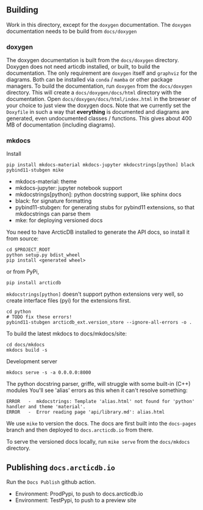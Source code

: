 ## Building

Work in this directory, except for the `doxygen` documentation.
The `doxygen` documentation needs to be build from `docs/doxygen`

### doxygen

The doxygen documentation is built from the `docs/doxygen` directory.
Doxygen does not need articdb installed, or built, to build the documentation.
The only requirement are `doxygen` itself and `graphviz` for the diagrams.
Both can be installed via `conda` / `mamba` or other package managers.
To build the documentation, run `doxygen` from the `docs/doxygen` directory.
This will create a `docs/doxygen/docs/html`  directory with the documentation.
Open `docs/doxygen/docs/html/index.html` in the browser of your choice to just view the doxygen docs.
Note that we currently set the `Doxyfile` in such a way that **everything** is documented
and diagrams are generated, even undocumented classes / functions. This gives about 400 MB of documentation (including diagrams).

### mkdocs

Install
```
pip install mkdocs-material mkdocs-jupyter mkdocstrings[python] black pybind11-stubgen mike
```
- mkdocs-material: theme
- mkdocs-jupyter: jupyter notebook support
- mkdocstrings[python]: python docstring support, like sphinx docs
- black: for signature formatting
- pybind11-stubgen: for generating stubs for pybind11 extensions, so that mkdocstrings can parse them
- mke: for deploying versioned docs

You need to have ArcticDB installed to generate the API docs, so install it from source:

```
cd $PROJECT_ROOT
python setup.py bdist_wheel
pip install <generated wheel>
```

or from PyPi,
```
pip install arcticdb
```

`mkdocstrings[python]` doesn't support python extensions very well, so create interface files (pyi) for the extensions first.
```
cd python
# TODO fix these errors!
pybind11-stubgen arcticdb_ext.version_store --ignore-all-errors -o .
```

To build the latest mkdocs to docs/mkdocs/site:
```
cd docs/mkdocs
mkdocs build -s
```

Development server 
```
mkdocs serve -s -a 0.0.0.0:8000
```

The python docstring parser, griffe, will struggle with some built-in (C++) modules
You'll see 'alias' errors as this when it can't resolve something:
```
ERROR   -  mkdocstrings: Template 'alias.html' not found for 'python' handler and theme 'material'.
ERROR   -  Error reading page 'api/library.md': alias.html
```

We use `mike` to version the docs.  The docs are first built into the `docs-pages` branch and then deployed to `docs.arcticdb.io` from there.

To serve the versioned docs locally, run `mike serve` from the `docs/mkdocs` directory.

## Publishing `docs.arcticdb.io`

Run the `Docs Publish` github action.
- Environment: ProdPypi, to push to docs.arcticdb.io
- Environment: TestPypi, to push to a preview site
